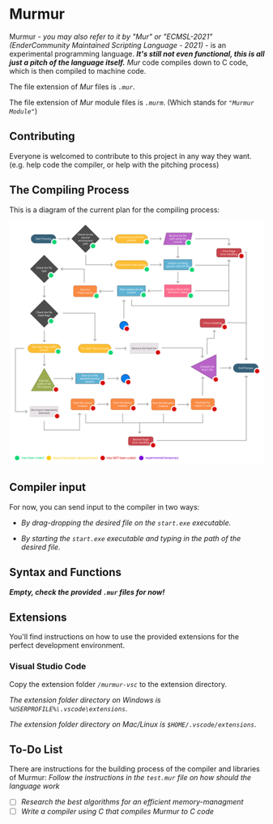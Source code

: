 # Murmur

Murmur - *you may also refer to it by "Mur" or "ECMSL-2021" (EnderCommunity Maintained Scripting Language - 2021)* - is an experimental programming language. ***It's still not even functional, this is all just a pitch of the language itself.*** *Mur* code compiles down to C code, which is then compiled to machine code.

The file extension of *Mur* files is *`.mur`*.

The file extension of *Mur* module files is *`.murm`*. (Which stands for *`"Murmur Module"`*)

## Contributing

Everyone is welcomed to contribute to this project in any way they want. (e.g. help code the compiler, or help with the pitching process)

## The Compiling Process

This is a diagram of the current plan for the compiling process:

![plan.png](./github/photos/plan.svg)

## Compiler input

For now, you can send input to the compiler in two ways:

- *By drag-dropping the desired file on the `start.exe` executable.*

- *By starting the `start.exe` executable and typing in the path of the desired file.*

## Syntax and Functions

***Empty, check the provided `.mur` files for now!***

## Extensions

You'll find instructions on how to use the provided extensions for the perfect development environment.

### Visual Studio Code

Copy the extension folder *`/murmur-vsc`* to the extension directory.

*The extension folder directory on Windows is `%USERPROFILE%\.vscode\extensions`*.

*The extension folder directory on  Mac/Linux is `$HOME/.vscode/extensions`*.

## To-Do List

There are instructions for the building process of the compiler and libraries of Murmur:
*Follow the instructions in the `test.mur` file on how should the language work*

- [ ] *Research the best algorithms for an efficient memory-managment*
- [ ] *Write a compiler using C that compiles Murmur to C code*
